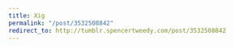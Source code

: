 ```yaml
---
title: Xig
permalink: "/post/3532508842"
redirect_to: http://tumblr.spencertweedy.com/post/3532508842
---
```


